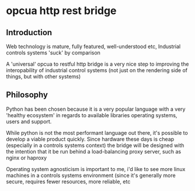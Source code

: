 # opcua http rest bridge

## Introduction
Web technology is mature, fully featured, well-understood etc, 
Industrial controls systems 'suck' by comparison

A 'universal' opcua to restful http bridge is a very nice step
to improving the interopability of industrial control systems
(not just on the rendering side of things, but with other systems)

## Philosophy
Python has been chosen because it is a very popular language with
a very 'healthy ecosystem' in regards to available libraries 
operating systems, users and support.

While python is not the most performant language out there, it's
possible to develop a viable product quickly. Since hardware
these days is cheap (especially in a controls systems context)
the bridge will be designed with the intention that it be run
behind a load-balancing proxy server, such as nginx or haproxy

Operating system agnosticism is important to me, i'd like to see
more linux machines in a controls systems environment (since it's
generally more secure, requires fewer resources, more reliable, etc


